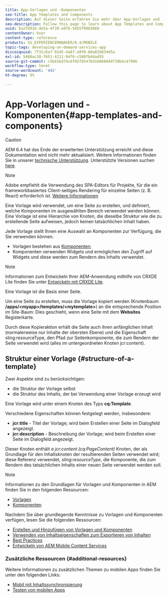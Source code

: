 ```yaml
---
title: App-Vorlagen und -Komponenten
seo-title: App Templates and Components
description: Auf dieser Seite erfahren Sie mehr über App-Vorlagen und -Komponenten. Es enthält detaillierte Informationen zur Struktur von Vorlagen.
seo-description: Follow this page to learn about App Templates and Components. It provides detailed information on the structure of templates.
uuid: ba2fd91b-de5a-4f39-a976-5455f9983669
contentOwner: User
content-type: reference
products: SG_EXPERIENCEMANAGER/6.4/MOBILE
topic-tags: developing-on-demand-services-app
discoiquuid: 7f31c6a7-92d5-4a87-a9f0-68a82b834d5a
exl-id: 5480ac38-f651-4211-94f6-c588fb44ad55
source-git-commit: c5b816d74c6f02f85476d16868844f39b4c47996
workflow-type: tm+mt
source-wordcount: '441'
ht-degree: 9%

---
```


# App-Vorlagen und -Komponenten{#app-templates-and-components}

>[!CAUTION]
>
>AEM 6.4 hat das Ende der erweiterten Unterstützung erreicht und diese Dokumentation wird nicht mehr aktualisiert. Weitere Informationen finden Sie in unserer [technische Unterstützung](https://helpx.adobe.com/de/support/programs/eol-matrix.html). Unterstützte Versionen suchen [here](https://experienceleague.adobe.com/docs/?lang=de).

>[!NOTE]
>
>Adobe empfiehlt die Verwendung des SPA-Editors für Projekte, für die ein frameworkbasiertes Client-seitiges Rendering für einzelne Seiten (z. B. React) erforderlich ist. [Weitere Informationen](/help/sites-developing/spa-overview.md)

Eine Vorlage wird verwendet, um eine Seite zu erstellen, und definiert, welche Komponenten im ausgewählten Bereich verwendet werden können. Eine Vorlage ist eine Hierarchie von Knoten, die dieselbe Struktur wie die zu erstellende Seite aufweisen, jedoch keinen tatsächlichen Inhalt haben.

Jede Vorlage stellt Ihnen eine Auswahl an Komponenten zur Verfügung, die Sie verwenden können.

* Vorlagen bestehen aus [Komponenten](/help/sites-developing/components.md);
* Komponenten verwenden Widgets und ermöglichen den Zugriff auf Widgets und diese werden zum Rendern des Inhalts verwendet.

>[!NOTE]
>
>Informationen zum Entwickeln Ihrer AEM-Anwendung mithilfe von CRXDE Lite finden Sie unter [Entwickeln mit CRXDE Lite](/help/sites-developing/developing-with-crxde-lite.md).

Eine Vorlage ist die Basis einer Seite.

Um eine Seite zu erstellen, muss die Vorlage kopiert werden (Knotenbaum **/apps/&lt;myapp>/templates/&lt;mytemplate>**) an die entsprechende Position im Site-Baum: Dies geschieht, wenn eine Seite mit dem **Websites** Registerkarte.

Durch diese Kopieraktion erhält die Seite auch ihren anfänglichen Inhalt (normalerweise nur Inhalte der obersten Ebene) und die Eigenschaft sling:resourceType, den Pfad zur Seitenkomponente, die zum Rendern der Seite verwendet wird (alles im untergeordneten Knoten jcr:content).

## Struktur einer Vorlage {#structure-of-a-template}

Zwei Aspekte sind zu berücksichtigen:

* die Struktur der Vorlage selbst
* die Struktur des Inhalts, der bei Verwendung einer Vorlage erzeugt wird

Eine Vorlage wird unter einem Knoten des Typs **cq:Template**.

Verschiedene Eigenschaften können festgelegt werden, insbesondere:

* **jcr:title** - Titel der Vorlage; wird beim Erstellen einer Seite im Dialogfeld angezeigt.
* **jcr:description** - Beschreibung der Vorlage; wird beim Erstellen einer Seite im Dialogfeld angezeigt.

Dieser Knoten enthält *a jcr:content (cq:PageContent)* Knoten, der als Grundlage für den Inhaltsknoten der resultierenden Seiten verwendet wird; diese Referenz verwendet, *sling:resourceType*, die Komponente, die zum Rendern des tatsächlichen Inhalts einer neuen Seite verwendet werden soll.

>[!NOTE]
>
>Informationen zu den Grundlagen für Vorlagen und Komponenten in AEM finden Sie in den folgenden Ressourcen:
>
>* [Vorlagen](/help/sites-developing/templates.md)
>* [Komponenten](/help/sites-developing/components.md)
>


Nachdem Sie über grundlegende Kenntnisse zu Vorlagen und Komponenten verfügen, lesen Sie die folgenden Ressourcen:

* [Erstellen und Hinzufügen von Vorlagen und Komponenten](/help/mobile/mobile-ondemand-app-templates.md)
* [Verwenden von Inhaltseigenschaften zum Exportieren von Inhalten](/help/mobile/on-demand-content-properties-exporting.md)
* [Best Practices](/help/mobile/best-practices-aem-mobile.md)
* [Entwickeln von AEM Mobile Content Services](/help/mobile/developing-content-services.md)

### Zusätzliche Ressourcen {#additional-resources}

Weitere Informationen zu zusätzlichen Themen zu mobilen Apps finden Sie unter den folgenden Links:

* [Mobil mit Inhaltssynchronisierung](/help/mobile/mobile-ondemand-contentsync.md)
* [Testen von mobilen Apps](/help/mobile/develop-mobile-apps-testing.md)
